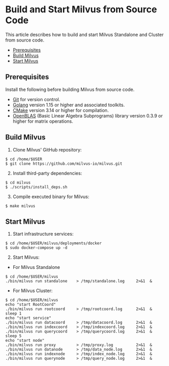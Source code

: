 # Build and Start Milvus from Source Code

This article describes how to build and start Milvus Standalone and Cluster from source code.

- [Prerequisites](#prerequisites)
- [Build Milvus](#build-milvus)
- [Start Milvus](#start-milvus)

## Prerequisites

Install the following before building Milvus from source code.

- [Git](https://git-scm.com/book/en/v2/Getting-Started-Installing-Git) for version control.
- [Golang](https://golang.org/doc/install) version 1.15 or higher and associated toolkits.
- [CMake](https://cmake.org/install/) version 3.14 or higher for compilation.
- [OpenBLAS](https://github.com/xianyi/OpenBLAS/wiki/Installation-Guide) (Basic Linear Algebra Subprograms) library version 0.3.9 or higher for matrix operations.



## Build Milvus

1. Clone Milvus' GitHub repository:

```
$ cd /home/$USER
$ git clone https://github.com/milvus-io/milvus.git
```

2. Install third-party dependencies:

```
$ cd milvus
$ ./scripts/install_deps.sh
```

3. Compile executed binary for Milvus:

```
$ make milvus
```

## Start Milvus

1. Start infrastructure services:

```
$ cd /home/$USER/milvus/deployments/docker
$ sudo docker-compose up -d
```

2. Start Milvus:

- For Milvus Standalone

```
$ cd /home/$USER/milvus
./bin/milvus run standalone    > /tmp/standalone.log     2>&1  &
```

- For Milvus Cluster:

```
$ cd /home/$USER/milvus
echo "start RootCoord"
./bin/milvus run rootcoord     > /tmp/rootcoord.log      2>&1  &
sleep 1
echo "start service"
./bin/milvus run datacoord     > /tmp/datacoord.log      2>&1  &
./bin/milvus run indexcoord    > /tmp/indexcoord.log     2>&1  &
./bin/milvus run querycoord    > /tmp/querycoord.log     2>&1  &
sleep 5
echo "start node"
./bin/milvus run proxy         > /tmp/proxy.log          2>&1  &
./bin/milvus run datanode      > /tmp/data_node.log      2>&1  &
./bin/milvus run indexnode     > /tmp/index_node.log     2>&1  &
./bin/milvus run querynode     > /tmp/query_node.log     2>&1  &
```

